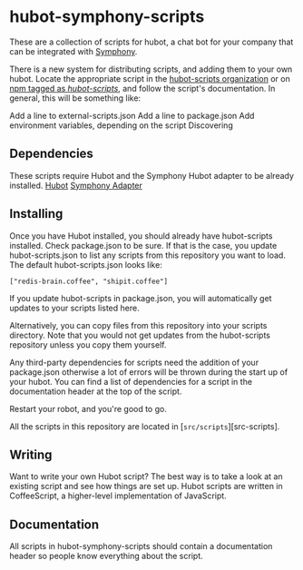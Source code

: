 # hubot-symphony-scripts

These are a collection of scripts for hubot, a chat bot for your company that can be integrated with [Symphony](http://www.symphony.com).

There is a new system for distributing scripts, and adding them to your own hubot. Locate the appropriate script in the [hubot-scripts organization](https://github.com/hubot-scripts) or on [npm tagged as *hubot-scripts*](https://www.npmjs.org/browse/keyword/hubot-scripts), and follow the script's documentation. In general, this will be something like:

Add a line to external-scripts.json
Add a line to package.json
Add environment variables, depending on the script
Discovering

## Dependencies

These scripts require Hubot and the Symphony Hubot adapter to be already installed.
[Hubot](https://hubot.github.com/)
[Symphony Adapter](https://github.com/symphonyoss/hubot-symphony)

## Installing

Once you have Hubot installed, you should already have hubot-scripts installed. Check package.json to be sure. If that is the case, you update hubot-scripts.json to list any scripts from this repository you want to load. The default hubot-scripts.json looks like:

    ["redis-brain.coffee", "shipit.coffee"]

If you update hubot-scripts in package.json, you will automatically get updates to your scripts listed here.

Alternatively, you can copy files from this repository into your scripts directory. Note that you would not get updates from the hubot-scripts repository unless you copy them yourself.

Any third-party dependencies for scripts need the addition of your package.json otherwise a lot of errors will be thrown during the start up of your hubot. You can find a list of dependencies for a script in the documentation header at the top of the script.

Restart your robot, and you're good to go.

All the scripts in this repository are located in [`src/scripts`][src-scripts].

## Writing

Want to write your own Hubot script? The best way is to take a look at an existing script and see how things are set up. Hubot scripts are written in CoffeeScript, a higher-level implementation of JavaScript.

## Documentation

All scripts in hubot-symphony-scripts should contain a documentation header so people know everything about the script.
